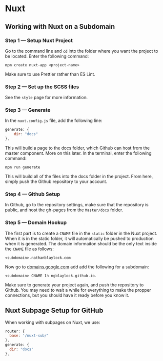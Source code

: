 # Nuxt

## Working with Nuxt on a Subdomain

### Step 1 — Setup Nuxt Project

Go to the command line and `cd` into the folder where you want the project to be located. Enter the following command:

``` shell
npm create nuxt-app <project-name>
```

Make sure to use Prettier rather than ES Lint.

### Step 2 — Set up the SCSS files

See the `style` page for more information.

### Step 3 — Generate

In the `nuxt.config.js` file, add the following line:

``` js
generate: {
    dir: "docs"
},
```

This will build a page to the docs folder, which Github can host from the master component. More on this later. In the terminal, enter the following command:

``` shell
npm run generate
```

This will build all of the files into the docs folder in the project. From here, simply push the Github repository to your account.

### Step 4 — Github Setup

In Github, go to the repository settings, make sure that the repository is public, and host the gh-pages from the `Master/docs` folder.

### Step 5 — Domain Hookup

The first part is to create a `CNAME` file in the `static` folder in the Nuxt project. When it is in the static folder, it will automatically be pushed to production when it is generated. The domain informaiton should be the only text inside the `CNAME` file as follows:

```
<subdomain>.nathanblaylock.com
```

Now go to [domains.google.com](https://domains.google.com) add add the following for a subdomain:

``` shell
<subdomain> CNAME 1h ngblaylock.github.io.
```

Make sure to generate your project again, and push the repository to Github. You may need to wait a while for everything to make the propper connections, but you should have it ready before you know it.

## Nuxt Subpage Setup for GitHub

When working with subpages on Nuxt, we use:

``` js
router: {
  base: '/nuxt-sub/'
},
generate: {
  dir: "docs"
},
```